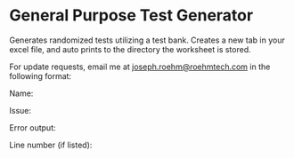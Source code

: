 # General Purpose Test Generator
 Generates randomized tests utilizing a test bank. Creates a new tab in your excel file, and auto prints to the directory the worksheet is stored.

 For update requests, email me at joseph.roehm@roehmtech.com  in the following format:

 Name:

 Issue:

 Error output:

 Line number (if listed):
